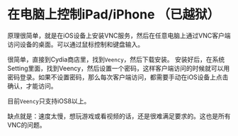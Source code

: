 # 在电脑上控制iPad/iPhone （已越狱）

原理很简单，就是在iOS设备上安装VNC服务，然后在任意电脑上通过VNC客户端访问设备的桌面。可以通过鼠标控制和键盘输入。

很简单，直接到Cydia商店里，找到`Veency`，然后下载安装。
安装好后，在系统Setting里面，找到Veency，然后设置一个密码，这样客户端访问的时候就可以用密码登录。如果不设置密码，那么每次客户端访问，都需要手动在iOS设备上点击确认，才能访问。

目前`Veency`只支持iOS8以上。

缺点就是：速度太慢，想玩游戏或看视频的话，还是很难满足要求的。这也是所有VNC的问题。

